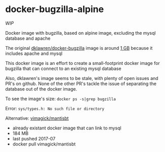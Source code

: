 # docker-bugzilla-alpine
*WIP*

Docker image with bugzilla, based on alpine image, excluding the mysql database and apache

The original [dklawren/docker-bugzilla](https://github.com/dklawren/docker-bugzilla) image
is around [1 GB](https://hub.docker.com/r/dklawren/docker-bugzilla/tags/)
because it includes apache and mysql

This docker image is an effort to create a small-footprint docker image for bugzilla that can connect to an existing mysql database

Also, dklawren's image seems to be stale, with plenty of open issues and PR's on github. None of the other PR's tackle the issue of separating the database out of the docker image.

To see the image's size: `docker ps -s|grep bugzilla`

Error: `sys/types.h: No such file or directory`

Alternative: [vimagick/mantisbt](https://hub.docker.com/r/vimagick/mantisbt/)
- already existant docker image that can link to mysql
- 184 MB
- last pushed 2017-07
- docker pull vimagick/mantisbt
